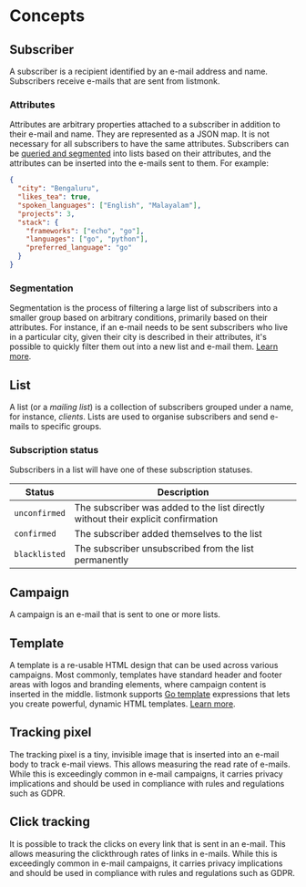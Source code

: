 # Concepts

## Subscriber

A subscriber is a recipient identified by an e-mail address and name. Subscribers receive e-mails that are sent from listmonk.

### Attributes

Attributes are arbitrary properties attached to a subscriber in addition to their e-mail and name. They are represented as a JSON map. It is not necessary for all subscribers to have the same attributes. Subscribers can be [queried and segmented](../querying-and-segmentation) into lists based on their attributes, and the attributes can be inserted into the e-mails sent to them. For example:

```json
{
  "city": "Bengaluru",
  "likes_tea": true,
  "spoken_languages": ["English", "Malayalam"],
  "projects": 3,
  "stack": {
    "frameworks": ["echo", "go"],
    "languages": ["go", "python"],
    "preferred_language": "go"
  }
}
```

### Segmentation

Segmentation is the process of filtering a large list of subscribers into a smaller group based on arbitrary conditions, primarily based on their attributes. For instance, if an e-mail needs to be sent subscribers who live in a particular city, given their city is described in their attributes, it's possible to quickly filter them out into a new list and e-mail them. [Learn more](../querying-and-segmentation).

## List

A list (or a _mailing list_) is a collection of subscribers grouped under a name, for instance, _clients_. Lists are used to organise subscribers and send e-mails to specific groups.

### Subscription status

Subscribers in a list will have one of these subscription statuses.

| Status        | Description                                                                       |
| ------------- | --------------------------------------------------------------------------------- |
| `unconfirmed` | The subscriber was added to the list directly without their explicit confirmation |
| `confirmed`   | The subscriber added themselves to the list                                       |
| `blacklisted` | The subscriber unsubscribed from the list permanently                             |

## Campaign

A campaign is an e-mail that is sent to one or more lists.

## Template

A template is a re-usable HTML design that can be used across various campaigns. Most commonly, templates have standard header and footer areas with logos and branding elements, where campaign content is inserted in the middle. listmonk supports [Go template](https://gowebexamples.com/templates/) expressions that lets you create powerful, dynamic HTML templates. [Learn more](templating).

## Tracking pixel

The tracking pixel is a tiny, invisible image that is inserted into an e-mail body to track e-mail views. This allows measuring the read rate of e-mails. While this is exceedingly common in e-mail campaigns, it carries privacy implications and should be used in compliance with rules and regulations such as GDPR.

## Click tracking

It is possible to track the clicks on every link that is sent in an e-mail. This allows measuring the clickthrough rates of links in e-mails. While this is exceedingly common in e-mail campaigns, it carries privacy implications and should be used in compliance with rules and regulations such as GDPR.

